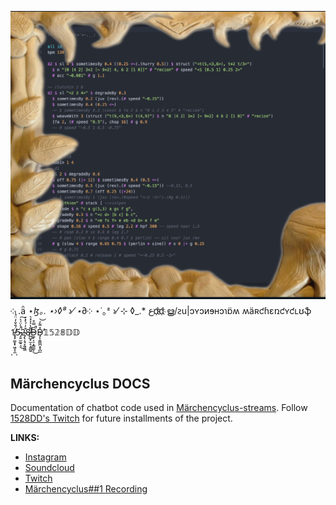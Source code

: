 ![](stream_1.png)<br />
༶ .ǟ ⋆_ɮ｡. ⋆›◊⁸ ›⁄ ⋆_∂༶ ⋆˙｡ᶻ ›⁄ ⊹ ◊_.* عd҉d҉ ൠ/ꙅu|ɔʏɔᴎɘʜɔɿɒ̈ʍ ʍäʀƈɦɛռƈʏƈʟʊֆ
1̸̵̡̡͚͙͓͖̝̞̼̈́̐̐̒̈́̾5̴̵̘͍̫͚̠͉̈́͐̈́͐̚͜͠2̴̴̡̢̝̘̞͍͖̼͒̓́̀̽͐8̵̸̪̺̟̫̝͕͍̻͍͌̔͐͐̽͛D̵̴͚̙͔̠͓͇͚͕͆̿͒̚̚͜D̴̵̡͎͍͇̪͙̞̪̼̽͌̓̕̕͝𝟙𝟝𝟚𝟠𝔻𝔻

.
.
## Märchencyclus DOCS

Documentation of chatbot code used in [Märchencyclus-streams](https://drive.google.com/file/d/1_4hBziRUHGyFvanUGl120_3g_cLNEPoJ/view?usp=sharing). Follow [1528DD's Twitch](https://www.twitch.tv/1528dd) for future installments of the project.


**LINKS:**

* [Instagram](https://www.instagram.com/wannes_dewit/)
* [Soundcloud](https://soundcloud.com/1528dd)
* [Twitch](https://www.twitch.tv/1528dd)
* [Märchencyclus##1 Recording](https://drive.google.com/file/d/1_4hBziRUHGyFvanUGl120_3g_cLNEPoJ/view?usp=sharing)
